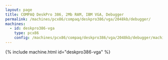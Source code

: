 ```yaml
---
layout: page
title: COMPAQ DeskPro 386, 2Mb RAM, IBM VGA, Debugger
permalink: /machines/pcx86/compaq/deskpro386/vga/2048kb/debugger/
machines:
  - id: deskpro386-vga
    type: pcx86
    config: /machines/pcx86/compaq/deskpro386/vga/2048kb/debugger/machine.xml
---
```


{% include machine.html id="deskpro386-vga" %}

